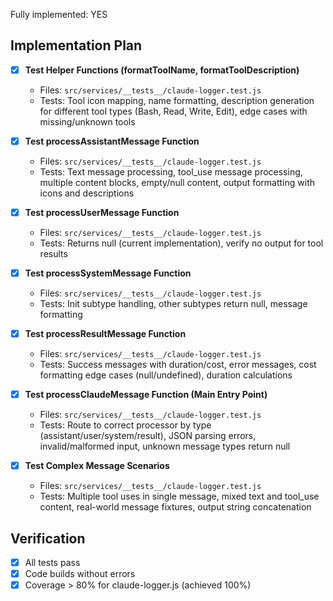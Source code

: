 Fully implemented: YES

## Implementation Plan

- [X] **Test Helper Functions (formatToolName, formatToolDescription)**
  - Files: `src/services/__tests__/claude-logger.test.js`
  - Tests: Tool icon mapping, name formatting, description generation for different tool types (Bash, Read, Write, Edit), edge cases with missing/unknown tools

- [X] **Test processAssistantMessage Function**
  - Files: `src/services/__tests__/claude-logger.test.js`
  - Tests: Text message processing, tool_use message processing, multiple content blocks, empty/null content, output formatting with icons and descriptions

- [X] **Test processUserMessage Function**
  - Files: `src/services/__tests__/claude-logger.test.js`
  - Tests: Returns null (current implementation), verify no output for tool results

- [X] **Test processSystemMessage Function**
  - Files: `src/services/__tests__/claude-logger.test.js`
  - Tests: Init subtype handling, other subtypes return null, message formatting

- [X] **Test processResultMessage Function**
  - Files: `src/services/__tests__/claude-logger.test.js`
  - Tests: Success messages with duration/cost, error messages, cost formatting edge cases (null/undefined), duration calculations

- [X] **Test processClaudeMessage Function (Main Entry Point)**
  - Files: `src/services/__tests__/claude-logger.test.js`
  - Tests: Route to correct processor by type (assistant/user/system/result), JSON parsing errors, invalid/malformed input, unknown message types return null

- [X] **Test Complex Message Scenarios**
  - Files: `src/services/__tests__/claude-logger.test.js`
  - Tests: Multiple tool uses in single message, mixed text and tool_use content, real-world message fixtures, output string concatenation

## Verification
- [X] All tests pass
- [X] Code builds without errors
- [X] Coverage > 80% for claude-logger.js (achieved 100%)
